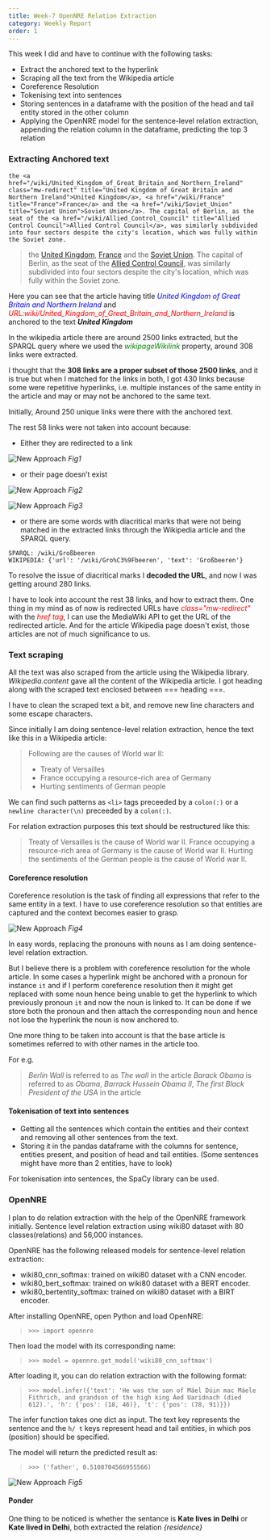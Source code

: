 ```yaml
---
title: Week-7 OpenNRE Relation Extraction
category: Weekly Report
order: 1
---
```


This week I did and have to continue with the following tasks:
- Extract the anchored text to the hyperlink
- Scraping all the text from the Wikipedia article
- Coreference Resolution
- Tokenising text into sentences
- Storing sentences in a dataframe with the position of the head and tail entity stored in the other column
- Applying the OpenNRE model for the sentence-level relation extraction, appending the relation column in the dataframe, predicting the top 3 relation

### Extracting Anchored text
```
the <a href="/wiki/United_Kingdom_of_Great_Britain_and_Northern_Ireland" class="mw-redirect" title="United Kingdom of Great Britain and Northern Ireland">United Kingdom</a>, <a href="/wiki/France" title="France">France</a> and the <a href="/wiki/Soviet_Union" title="Soviet Union">Soviet Union</a>. The capital of Berlin, as the seat of the <a href="/wiki/Allied_Control_Council" title="Allied Control Council">Allied Control Council</a>, was similarly subdivided into four sectors despite the city's location, which was fully within the Soviet zone.
```
> the <a href="/wiki/United_Kingdom_of_Great_Britain_and_Northern_Ireland" class="mw-redirect" title="United Kingdom of Great Britain and Northern Ireland">United Kingdom</a>, <a href="/wiki/France" title="France">France</a> and the <a href="/wiki/Soviet_Union" title="Soviet Union">Soviet Union</a>. The capital of Berlin, as the seat of the <a href="/wiki/Allied_Control_Council" title="Allied Control Council">Allied Control Council</a>, was similarly subdivided into four sectors despite the city's location, which was fully within the Soviet zone.

Here you can see that the article having title <span style="color:blue"> *United Kingdom of Great Britain and Northern Ireland*</span> and <span style="color:red">*URL:wiki/United_Kingdom_of_Great_Britain_and_Northern_Ireland*</span> is anchored to the text ***United Kingdom***

In the wikipedia article there are around 2500 links extracted, but the SPARQL query where we used the <span style="color:green">*wikipageWikilink*</span> property, around 308 links were extracted. 

I thought that the **308 links are a proper subset of those 2500 links**, and it is true but when I matched for the links in both, I got 430 links because some were repetitive hyperlinks, i.e. multiple instances of the same entity in the article and may or may not be anchored to the same text.

Initially, Around 250 unique links were there with the anchored text.

The rest 58 links were not taken into account because:
- Either they are redirected to a link 

![New Approach](https://ananyaiitbhilai.github.io/DBpedia_GSoC2022_Neural_Extraction_Framework/images/redirect_link.png)
*Fig1*

- or their page doesn’t exist 

![New Approach](https://ananyaiitbhilai.github.io/DBpedia_GSoC2022_Neural_Extraction_Framework/images/page_dne.png)
*Fig2*

![New Approach](https://ananyaiitbhilai.github.io/DBpedia_GSoC2022_Neural_Extraction_Framework/images/page_dne2.png)
*Fig3*

- or there are some words with diacritical marks that were not being matched in the extracted links through the Wikipedia article and the SPARQL query.

```
SPARQL: /wiki/Großbeeren
WIKIPEDIA: {'url': '/wiki/Gro%C3%9Fbeeren', 'text': 'Großbeeren'}
 ```

To resolve the issue of diacritical marks I **decoded the URL**, and now I was getting around 280 links. 

I have to look into account the rest 38 links, and how to extract them. One thing in my mind as of now is redirected URLs have <span style="color:red">*class="mw-redirect"*</span> with the <span style="color:red">*href tag*</span>, I can use the MediaWiki API to get the URL of the redirected article. And for the article Wikipedia page doesn't exist, those articles are not of much significance to us.


### Text scraping

All the text was also scraped from the article using the Wikipedia library. *Wikipedia.content* gave all the content of the Wikipedia article. I got heading along with the scraped text enclosed between === heading ===. 

I have to clean the scraped text a bit, and remove new line characters and some escape characters.

Since initially I am doing sentence-level relation extraction, hence the text like this in a Wikipedia article: 
> Following are the causes of World war II:
> - Treaty of Versailles
> - France occupying a resource-rich area of Germany
> - Hurting sentiments of German people

We can find such patterns as `<li>` tags preceeded by a `colon(:)` or a `newline character(\n)` preceeded by a `colon(:)`.

For relation extraction purposes this text should be restructured like this:
> Treaty of Versailles is the cause of World war II.
> France occupying a resource-rich area of Germany is the cause of World war II.
> Hurting the sentiments of the German people is the cause of World war II.

#### Coreference resolution

Coreference resolution is the task of finding all expressions that refer to the same entity in a text. I have to use coreference resolution so that entities are captured and the context becomes easier to grasp. 

![New Approach](https://ananyaiitbhilai.github.io/DBpedia_GSoC2022_Neural_Extraction_Framework/images/coref_resolution.png)
*Fig4*

In easy words, replacing the pronouns with nouns as I am doing sentence-level relation extraction. 

But I believe there is a problem with coreference resolution for the whole article. In some cases a hyperlink might be anchored with a pronoun for instance `it` and if I perform coreference resolution then it might get replaced with some noun hence being unable to get the hyperlink to which previously pronoun `it` and now the noun is linked to. It can be done if we store both the pronoun and then attach the corresponding noun and hence not lose the hyperlink the noun is now anchored to.

One more thing to be taken into account is that the base article is sometimes referred to with other names in the article too.

For e.g.
> *Berlin Wall* is referred to as *The wall* in the article
> *Barack Obama* is referred to as  *Obama*,  *Barrack Hussein Obama II*, *The first Black President of the USA* in the article

#### Tokenisation of text into sentences

- Getting all the sentences which contain the entities and their context and removing all other sentences from the text. 
- Storing it in the pandas dataframe with the columns for sentence, entities present, and position of head and tail entities. (Some sentences might have more than 2 entities, have to look)

For tokenisation into sentences, the SpaCy library can be used.


### OpenNRE 

I plan to do relation extraction with the help of the OpenNRE framework initially. Sentence level relation extraction using wiki80 dataset with 80 classes(relations) and 56,000 instances.

OpenNRE has the following released models for sentence-level relation extraction:
* wiki80_cnn_softmax: trained on wiki80 dataset with a CNN encoder.
* wiki80_bert_softmax: trained on wiki80 dataset with a BERT encoder.
* wiki80_bertentity_softmax: trained on wiki80 dataset with a BIRT encoder.

After installing OpenNRE, open Python and load OpenNRE:
> `>>> import opennre`

Then load the model with its corresponding name:
> `>>> model = opennre.get_model('wiki80_cnn_softmax')`

After loading it, you can do relation extraction with the following format:

> `>>> model.infer({'text': 'He was the son of Máel Dúin mac Máele Fithrich, and grandson of the high king Áed Uaridnach (died 612).', 'h': {'pos': (18, 46)}, 't': {'pos': (78, 91)}})`

The infer function takes one dict as input. The text key represents the sentence and the `h/ t`  keys represent head and tail entities, in which pos (position) should be specified.

The model will return the predicted result as:
> `>>> ('father', 0.5108704566955566)`

![New Approach](https://ananyaiitbhilai.github.io/DBpedia_GSoC2022_Neural_Extraction_Framework/images/openNRE.png)
*Fig5*

#### Ponder
One thing to be noticed is whether the sentance is **Kate lives in Delhi** or **Kate lived in Delhi**, both extracted the relation *{residence}*